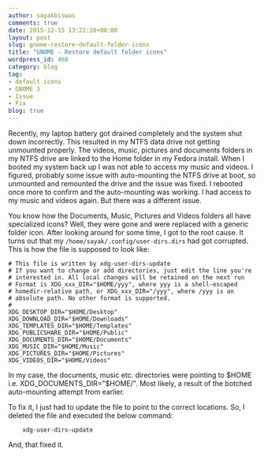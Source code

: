 ```yaml
---
author: sayakbiswas
comments: true
date: 2015-12-15 13:22:28+00:00
layout: post
slug: gnome-restore-default-folder-icons
title: "GNOME - Restore default folder icons"
wordpress_id: 468
category: blog
tag:
- default icons
- GNOME 3
- Issue
- Fix
blog: true
---
```


Recently, my laptop battery got drained completely and the system shut down incorrectly. This resulted in my NTFS data drive not getting unmounted properly. The videos, music, pictures and documents folders in my NTFS drive are linked to the Home folder in my Fedora install. When I booted my system back up I was not able to access my music and videos. I figured, probably some issue with auto-mounting the NTFS drive at boot, so unmounted and remounted the drive and the issue was fixed. I rebooted once more to confirm and the auto-mounting was working. I had access to my music and videos again. But there was a different issue.

You know how the Documents, Music, Pictures and Videos folders all have specialized icons? Well, they were gone and were replaced with a generic folder icon. After looking around for some time, I got to the root cause. It turns out that my `/home/sayak/.config/user-dirs.dirs` had got corrupted. This is how the file is supposed to look like:

~~~
# This file is written by xdg-user-dirs-update
# If you want to change or add directories, just edit the line you're
# interested in. All local changes will be retained on the next run
# Format is XDG_xxx_DIR="$HOME/yyy", where yyy is a shell-escaped
# homedir-relative path, or XDG_xxx_DIR="/yyy", where /yyy is an
# absolute path. No other format is supported.
#
XDG_DESKTOP_DIR="$HOME/Desktop"
XDG_DOWNLOAD_DIR="$HOME/Downloads"
XDG_TEMPLATES_DIR="$HOME/Templates"
XDG_PUBLICSHARE_DIR="$HOME/Public"
XDG_DOCUMENTS_DIR="$HOME/Documents"
XDG_MUSIC_DIR="$HOME/Music"
XDG_PICTURES_DIR="$HOME/Pictures"
XDG_VIDEOS_DIR="$HOME/Videos"
~~~

In my case, the documents, music etc. directories were pointing to $HOME i.e. XDG_DOCUMENTS_DIR="$HOME/". Most likely, a result of the botched auto-mounting attempt from earlier.

To fix it, I just had to update the file to point to the correct locations. So, I deleted the file and executed the below command:

		xdg-user-dirs-update

And, that fixed it.
